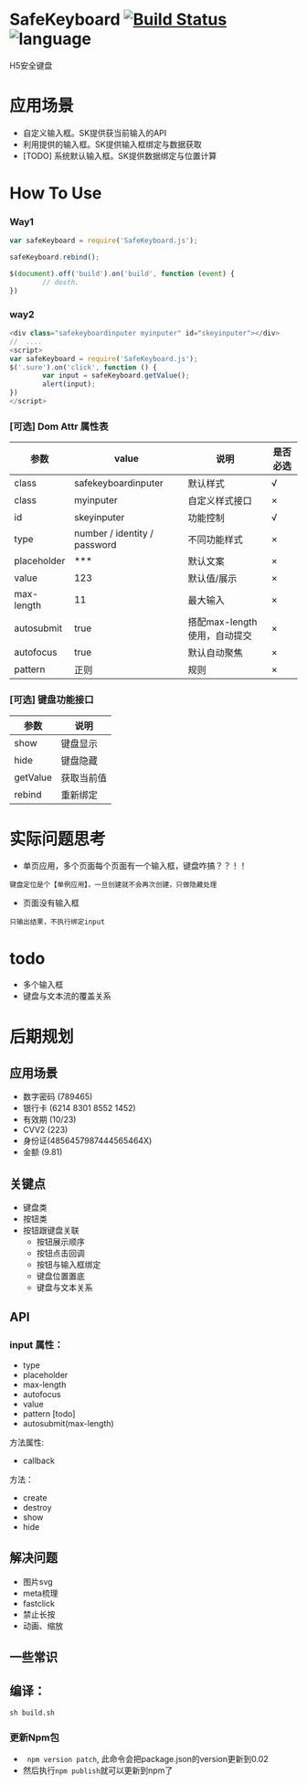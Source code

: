 

# SafeKeyboard [![Build Status](https://travis-ci.org/kevinyan/SafeKeyboard.png?branch=master)](https://travis-ci.org/kevinyan/SafeKeyboard)  ![language](https://img.shields.io/badge/language-javascript-orange.svg)
H5安全键盘


# 应用场景
- 自定义输入框。SK提供获当前输入的API
- 利用提供的输入框。SK提供输入框绑定与数据获取
- [TODO] 系统默认输入框。SK提供数据绑定与位置计算




# How To Use

### Way1
```js
var safeKeyboard = require('SafeKeyboard.js');

safeKeyboard.rebind();

$(document).off('build').on('build', function (event) {
		// dosth.
})
```


### way2
```js
<div class="safekeyboardinputer myinputer" id="skeyinputer"></div>
//  ....
<script>
var safeKeyboard = require('SafeKeyboard.js');
$('.sure').on('click', function () {            
		var input = safeKeyboard.getValue();
		alert(input);
})
</script>
```




### [可选] Dom Attr 属性表

参数 | value | 说明 | 是否必选
---|--- |--- |--- |
class | safekeyboardinputer | 默认样式 | √
class | myinputer | 自定义样式接口 | ×
id | skeyinputer | 功能控制 | √
type | number / identity / password | 不同功能样式 | ×
placeholder | *** | 默认文案 | ×
value | 123 | 默认值/展示 | ×
max-length | 11 | 最大输入 | ×
autosubmit | true | 搭配max-length使用，自动提交 | ×
autofocus | true | 默认自动聚焦 | ×
pattern | 正则 | 规则 | ×

### [可选] 键盘功能接口

参数 | 说明
---|---
show |  键盘显示
hide | 键盘隐藏
getValue | 获取当前值
rebind | 重新绑定


# 实际问题思考
- 单页应用，多个页面每个页面有一个输入框，键盘咋搞？？！！

```
键盘定位是个【单例应用】，一旦创建就不会再次创建，只做隐藏处理
```

- 页面没有输入框

```
只输出结果，不执行绑定input

```


# todo
- 多个输入框
- 键盘与文本流的覆盖关系








# 后期规划

## 应用场景
- 数字密码 (789465)
- 银行卡 (6214 8301 8552 1452)
- 有效期 (10/23)
- CVV2 (223)
- 身份证(4856457987444565464X)
- 金额 (9.81)

## 关键点
- 键盘类
- 按钮类
- 按钮跟键盘关联
	- 按钮展示顺序
	- 按钮点击回调
	- 按钮与输入框绑定
	- 键盘位置置底
	- 键盘与文本关系

## API

### input 属性：
- type
- placeholder
- max-length
- autofocus
- value
- pattern [todo]
- autosubmit(max-length)


方法属性:
- callback

方法：
- create
- destroy
- show
- hide

## 解决问题

- 图片svg
- meta梳理
- fastclick
- 禁止长按
- 动画、缩放



## 一些常识
## 编译：
```
sh build.sh
```

### 更新Npm包

- ``` npm version patch```, 此命令会把package.json的version更新到0.02
- 然后执行```npm publish```就可以更新到npm了
